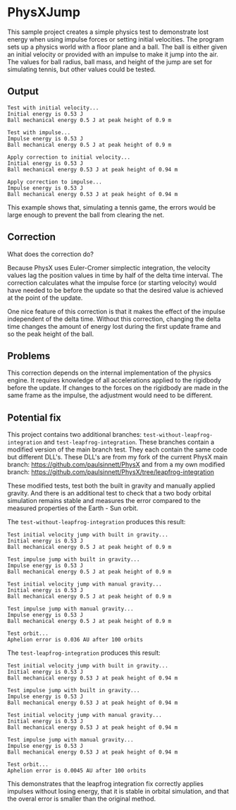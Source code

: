 # PhysXJump

This sample project creates a simple physics test to demonstrate lost energy when using impulse forces or setting initial velocities. The program sets up a physics world with a floor plane and a ball. The ball is either given an initial velocity or provided with an impulse to make it jump into the air. The values for ball radius, ball mass, and height of the jump are set for simulating tennis, but other values could be tested.

## Output

```
Test with initial velocity...
Initial energy is 0.53 J
Ball mechanical energy 0.5 J at peak height of 0.9 m

Test with impulse...
Impulse energy is 0.53 J
Ball mechanical energy 0.5 J at peak height of 0.9 m

Apply correction to initial velocity...
Initial energy is 0.53 J
Ball mechanical energy 0.53 J at peak height of 0.94 m

Apply correction to impulse...
Impulse energy is 0.53 J
Ball mechanical energy 0.53 J at peak height of 0.94 m
```

This example shows that, simulating a tennis game, the errors would be large enough to prevent the ball from clearing the net.

## Correction

What does the correction do?

Because PhysX uses Euler-Cromer simplectic integration, the velocity values lag the position values in time by half of the delta time interval. The correction calculates what the impulse force (or starting velocity) would have needed to be before the update so that the desired value is achieved at the point of the update.

One nice feature of this correction is that it makes the effect of the impulse independent of the delta time. Without this correction, changing the delta time changes the amount of energy lost during the first update frame and so the peak height of the ball.

## Problems

This correction depends on the internal implementation of the physics engine. It requires knowledge of all accelerations applied to the rigidbody before the update. If changes to the forces on the rigidbody are made in the same frame as the impulse, the adjustment would need to be different.

## Potential fix

This project contains two additional branches: `test-without-leapfrog-integration` and `test-leapfrog-integration`. These branches contain a modified version of the main branch test. They each contain the same code but different DLL's. These DLL's are from my fork of the current PhysX main branch: https://github.com/paulsinnett/PhysX and from a my own modified branch: https://github.com/paulsinnett/PhysX/tree/leapfrog-integration

These modified tests, test both the built in gravity and manually applied gravity. And there is an additional test to check that a two body orbital simulation remains stable and measures the error compared to the measured properties of the Earth - Sun orbit.

The `test-without-leapfrog-integration` produces this result:

```
Test initial velocity jump with built in gravity...
Initial energy is 0.53 J
Ball mechanical energy 0.5 J at peak height of 0.9 m

Test impulse jump with built in gravity...
Impulse energy is 0.53 J
Ball mechanical energy 0.5 J at peak height of 0.9 m

Test initial velocity jump with manual gravity...
Initial energy is 0.53 J
Ball mechanical energy 0.5 J at peak height of 0.9 m

Test impulse jump with manual gravity...
Impulse energy is 0.53 J
Ball mechanical energy 0.5 J at peak height of 0.9 m

Test orbit...
Aphelion error is 0.036 AU after 100 orbits
```

The `test-leapfrog-integration` produces this result:

```
Test initial velocity jump with built in gravity...
Initial energy is 0.53 J
Ball mechanical energy 0.53 J at peak height of 0.94 m

Test impulse jump with built in gravity...
Impulse energy is 0.53 J
Ball mechanical energy 0.53 J at peak height of 0.94 m

Test initial velocity jump with manual gravity...
Initial energy is 0.53 J
Ball mechanical energy 0.53 J at peak height of 0.94 m

Test impulse jump with manual gravity...
Impulse energy is 0.53 J
Ball mechanical energy 0.53 J at peak height of 0.94 m

Test orbit...
Aphelion error is 0.0045 AU after 100 orbits
```

This demonstrates that the leapfrog integration fix correctly applies impulses without losing energy, that it is stable in orbital simulation, and that the overal error is smaller than the original method.
